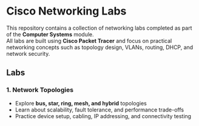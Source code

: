 # Cisco Networking Labs

This repository contains a collection of networking labs completed as part of the **Computer Systems** module.  
All labs are built using **Cisco Packet Tracer** and focus on practical networking concepts such as topology design, VLANs, routing, DHCP, and network security.

## Labs

### 1. Network Topologies
- Explore **bus, star, ring, mesh, and hybrid** topologies
- Learn about scalability, fault tolerance, and performance trade-offs
- Practice device setup, cabling, IP addressing, and connectivity testing
